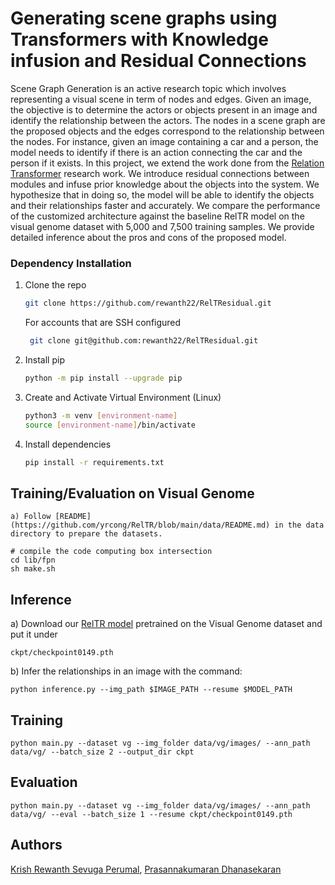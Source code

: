 # Generating scene graphs using Transformers with Knowledge infusion and Residual Connections

Scene Graph Generation is an active research topic which involves representing a visual scene in term of nodes and edges. Given an image, the objective is to determine the actors or objects present in an image and identify the relationship between the actors. The nodes in a scene graph are the proposed objects and the edges correspond to the relationship between the nodes. For instance, given an image containing a car and a person, the model needs to identify if there is an action connecting the car and the person if it exists. In this project, we extend the work done from the [Relation Transformer](https://github.com/yrcong/RelTR) research work. We introduce residual connections between modules and infuse prior knowledge about the objects into the system. We hypothesize that in doing so, the model will be able to identify the objects and their relationships faster and accurately. We compare the performance of the customized architecture against the baseline RelTR model on the visual genome dataset with 5,000 and 7,500 training samples. We provide detailed inference about the pros and cons of the proposed model.

### Dependency Installation
1. Clone the repo
   ```sh
   git clone https://github.com/rewanth22/RelTResidual.git
   ```
   For accounts that are SSH configured
   ```sh
    git clone git@github.com:rewanth22/RelTResidual.git
   ```
2. Install pip
   ```sh
   python -m pip install --upgrade pip
   ```
3. Create and Activate Virtual Environment (Linux)
   ```sh
   python3 -m venv [environment-name]
   source [environment-name]/bin/activate
   ```
4. Install dependencies
   ```sh
   pip install -r requirements.txt
   ```

## Training/Evaluation on Visual Genome 
```
a) Follow [README](https://github.com/yrcong/RelTR/blob/main/data/README.md) in the data directory to prepare the datasets.

# compile the code computing box intersection
cd lib/fpn
sh make.sh
```
## Inference

a) Download our [RelTR model](https://drive.google.com/file/d/1id6oD_iwiNDD6HyCn2ORgRTIKkPD3tUD/view) pretrained on the Visual Genome dataset and put it under 
```
ckpt/checkpoint0149.pth
```
b) Infer the relationships in an image with the command:
```
python inference.py --img_path $IMAGE_PATH --resume $MODEL_PATH
```
## Training
```
python main.py --dataset vg --img_folder data/vg/images/ --ann_path data/vg/ --batch_size 2 --output_dir ckpt
```

## Evaluation
```
python main.py --dataset vg --img_folder data/vg/images/ --ann_path data/vg/ --eval --batch_size 1 --resume ckpt/checkpoint0149.pth
```

## Authors 

[Krish Rewanth Sevuga Perumal](https://github.com/rewanth22), [Prasannakumaran Dhanasekaran](http://github.com/PrasannaKumaran)